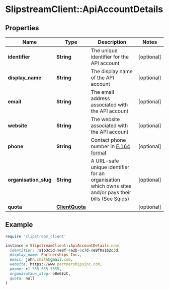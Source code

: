 # SlipstreamClient::ApiAccountDetails

## Properties

| Name | Type | Description | Notes |
| ---- | ---- | ----------- | ----- |
| **identifier** | **String** | The unique identifier for the API account | [optional] |
| **display_name** | **String** | The display name of the API account | [optional] |
| **email** | **String** | The email address associated with the API account | [optional] |
| **website** | **String** | The website associated with the API account | [optional] |
| **phone** | **String** | Contact phone number in [E.164 format](https://en.wikipedia.org/wiki/E.164) | [optional] |
| **organisation_slug** | **String** | A URL-safe unique identifier for an organisation which owns sites and/or pays their bills (See [Sqids](https://sqids.org)) | [optional] |
| **quota** | [**ClientQuota**](ClientQuota.md) |  | [optional] |

## Example

```ruby
require 'slipstream_client'

instance = SlipstreamClient::ApiAccountDetails.new(
  identifier: 7a1b3c5d-9e8f-4a2b-6c7d-8e9f0a1b2c3d,
  display_name: Partnerships Inc.,
  email: john.smith@gmail.com,
  website: https://www.partnershipsinc.com,
  phone: +1 555-555-5555,
  organisation_slug: o8n6EzC,
  quota: null
)
```

